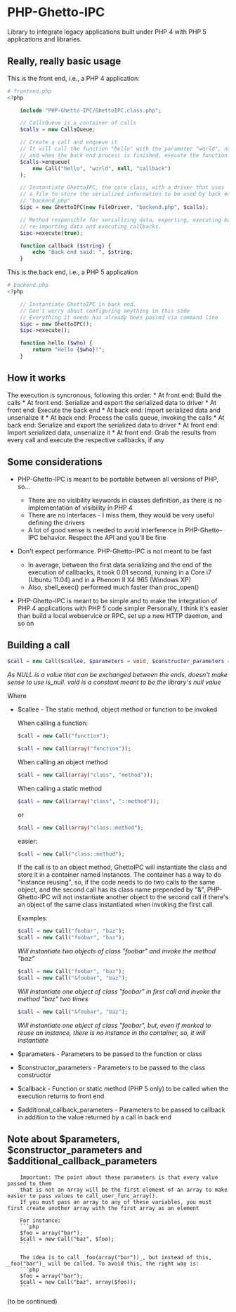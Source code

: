 # PHP-Ghetto-IPC

Library to integrate legacy applications built under PHP 4 with PHP 5 applications and libraries.

## Really, really basic usage

This is the front end, i.e., a PHP 4 application:

```php
# frontend.php
<?php

    include "PHP-Ghetto-IPC/GhettoIPC.class.php";

    // CallsQueue is a container of calls
    $calls = new CallsQueue;

    // Create a call and enqueue it
    // It will call the function "hello" with the parameter "world", no constructor parameters in back end
    // and when the back end process is finished, execute the function "callback" in front end
    $calls->enqueue(
        new Call("hello", "world", null, "callback")
    );

    // Instantiate GhettoIPC, the core class, with a driver that uses
    // a file to store the serialized information to be used by back end
    // "backend.php"
    $ipc = new GhettoIPC(new FileDriver, "backend.php", $calls);

    // Method responsible for serializing data, exporting, executing back end,
    // re-importing data and executing callbacks.
    $ipc->execute(true);

    function callback ($string) {
        echo "Back end said: ", $string;
    }
```

This is the back end, i.e., a PHP 5 application

```php
# backend.php
<?php

    // Instantiate GhettoIPC in back end.
    // Don't worry about configuring anything in this side
    // Everything it needs has already been passed via command line
    $ipc = new GhettoIPC();
    $ipc->execute();

    function hello ($who) {
        return "Hello {$who}!";
    }
```

## How it works
    
The execution is syncronous, following this order:
    * At front end: Build the calls
    * At front end: Serialize and export the serialized data to driver
    * At front end: Execute the back end
    * At back end: Import serialized data and unserialize it
    * At back end: Process the calls queue, invoking the calls
    * At back end: Serialize and export the serialized data to driver
    * At front end: Import serialized data, unserialize it
    * At front end: Grab the results from every call and execute the respective callbacks, if any    
    
## Some considerations
    
* PHP-Ghetto-IPC is meant to be portable between all versions of PHP, so...
    * There are no visibility keywords in classes definition, as there is no implementation of visibility in PHP 4
    * There are no interfaces - I miss them, they would be very useful defining the drivers
    * A lot of good sense is needed to avoid interference in PHP-Ghetto-IPC behavior. Respect the API and you'll be fine
    
* Don't expect performance. PHP-Ghetto-IPC is not meant to be fast
    * In average, between the first data serializing and the end of the execution of callbacks,
    it took 0.01 second, running in a Core i7 (Ubuntu 11.04) and in a Phenom II X4 965 (Windows XP)
    - Also, shell_exec() performed much faster than proc_open()
    
* PHP-Ghetto-IPC is meant to be simple and to make the integration of PHP 4 applications with PHP 5 code simpler
    Personally, I think it's easier than build a local webservice or RPC, set up a new HTTP daemon, and so on

## Building a call
    
```php
$call = new Call($callee, $parameters = void, $constructor_parameters = void, $callback = void, $additional_callback_parameters = void);
```
_As NULL is a value that can be exchanged between the ends, doesn't make sense to use is_null. void is a constant meant to be the library's null value_
    
Where

* \$callee - The static method, object method or function to be invoked

    When calling a function:
    ```php
    $call = new Call("function");
    ```
    ```php
    $call = new Call(array("function"));
    ```

    When calling an object method
    ```php
    $call = new Call(array("class", "method"));
    ```

    When calling a static method
    ```php
    $call = new Call(array("class", "::method"));
    ```        
    or
    ```php
    $call = new Call(array("class::method");
    ```
    easier:
    ```php
    $call = new Call("class::method");
    ```

    If the call is to an object method, GhettoIPC will instantiate the class and store it in a container named Instances.
    The container has a way to do "instance reusing", so, if the code needs to do two calls to the same object, and the second call
    has its class name prepended by "&", PHP-Ghetto-IPC will not instantiate another object to the second call if there's an object 
    of the same class instantiated when invoking the first call.

    Examples:

    ```php
    $call = new Call("foobar", "baz");
    $call = new Call("foobar", "baz");
    ```
    _Will instantiate two objects of class "foobar" and invoke the method "baz"_

    ```php
    $call = new Call("foobar", "baz");
    $call = new Call("&foobar", "baz");
    ```
    _Will instantiate one object of class "foobar" in first call and invoke the method "baz" two times_

    ```php
    $call = new Call("&foobar", "baz");
    ```
    _Will instantiate one object of class "foobar", but, even if marked to reuse an instance, there is no instance in the container, so, it will instantiate_        

* \$parameters - Parameters to be passed to the function or class

* \$constructor_parameters - Parameters to be passed to the class constructor
    
* \$callback - Function or static method (PHP 5 only) to be called when the execution returns to front end
    
* \$additional_callback_parameters - Parameters to be passed to callback in addition to the value returned by a call in back end

## Note about \$parameters, \$constructor_parameters and \$additional_callback_parameters
        
        Important: The point about these parameters is that every value passed to them
        that is not an array will be the first element of an array to make easier to pass values to call_user_func_array().
        If you must pass an array to any of these variables, you must first create another array with the first array as an element

        For instance:
        ```php
        $foo = array("bar");
        $call = new Call("baz", $foo);
        ```

        The idea is to call _foo(array("bar"))_, but instead of this, _foo("bar")_ will be called. To avoid this, the right way is:
        ```php
        $foo = array("bar");
        $call = new Call("baz", array($foo));
        ```

(to be continued)  
  
